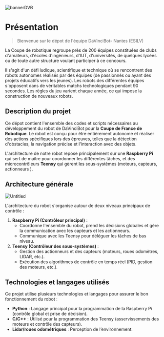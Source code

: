 
![bannerDVB](https://github.com/user-attachments/assets/55c6bd16-f4f7-49e6-8cbc-06bbaf224000)

# Présentation

> Bienvenue sur le dépot de l'équipe DaVinciBot- Nantes (ESILV)

La Coupe de robotique regroupe près de 200 équipes constituées de clubs d'amateurs, d'écoles d'ingénieurs, d'IUT, d'universités, de quelques lycées ou de toute autre structure voulant participer à ce concours.

Il s'agit d'un défi ludique, scientifique et technique où se rencontrent des robots autonomes réalisés par des équipes (de passionnés ou ayant des projets éducatifs vers les jeunes). Les robots des différentes équipes s'opposent dans de véritables matchs technologiques pendant 90 secondes. Les règles du jeu varient chaque année, ce qui impose la construction de nouveaux robots.

## Description du projet

Ce dépot contient l'ensemble des codes et scripts nécessaires au développement du robot de DaVinciBot pour la **Coupe de France de Robotique**. Le robot est conçu pour être entièrement autonome et réaliser des actions spécifiques lors des épreuves, telles que la détection d'obstacles, la navigation précise et l'interaction avec des objets.

L'architecture de notre robot repose principalement sur une **Raspberry Pi** qui sert de maître pour coordonner les différentes tâches, et des microcontrôleurs **Teensy** qui gèrent les sous-systèmes (moteurs, capteurs, actionneurs ).

## Architecture générale

![Untitled](https://github.com/user-attachments/assets/a51fdd88-af9e-40bd-830a-1d8a78f09035)


L'architecture du robot s'organise autour de deux niveaux principaux de contrôle :

1. **Raspberry Pi (Contrôleur principal)** :
    - Coordonne l'ensemble du robot, prend les décisions globales et gère la communication avec les capteurs et les actionneurs.
    - Communique avec les Teensy pour déléguer les tâches de bas niveau.
2. **Teensy (Contrôleur des sous-systèmes)** :
    - Gestion des actionneurs et des capteurs (moteurs, roues odomètres, LIDAR, etc.).
    - Exécution des algorithmes de contrôle en temps réel (PID, gestion des moteurs, etc.).

## Technologies et langages utilisés

Ce projet utilise plusieurs technologies et langages pour assurer le bon fonctionnement du robot :

- **Python** : Langage principal pour la programmation de la Raspberry Pi (contrôle global et prise de décision).
- **C/C++** : Utilisé pour la programmation des Teensy (asservissements des moteurs et contrôle des capteurs).
- **Lidar/roues odométriques** : Perception de l’environnement.
